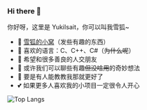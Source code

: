 ### Hi there 👋

你好呀，这里是 YukiIsait，你可以叫我雪狐~

- 🌱 [雪狐的小窝](https://youko.netlify.app/)（发些有趣的东西）
- 🔭 喜欢的语言：C、C++、C#（~~为什么呢~~）
- 👯 希望和很多善良的人交朋友
- 💬 或许我们可以聊些有趣~~但没啥用~~的奇妙想法
- 🤔 要是有人能教教我那就更好了
- 💕 如果更多人喜欢我的小项目一定很令人开心

![Top Langs](https://github-readme-stats.vercel.app/api/top-langs/?username=YukiIsait&layout=compact&theme=swift)

